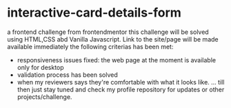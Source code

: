 # interactive-card-details-form
a frontend challenge from frontendmentor
this challenge will be solved using HTML,CSS abd Vanilla Javascript.
Link to the site/page will be made available immediately the following criterias has been met: 
- responsiveness issues fixed: the web page at the moment is available only for desktop
- validation process has been solved
- when my reviewers says they're comfortable with what it looks like.
... till then just stay tuned and check my profile repository for updates or other projects/challenge.
